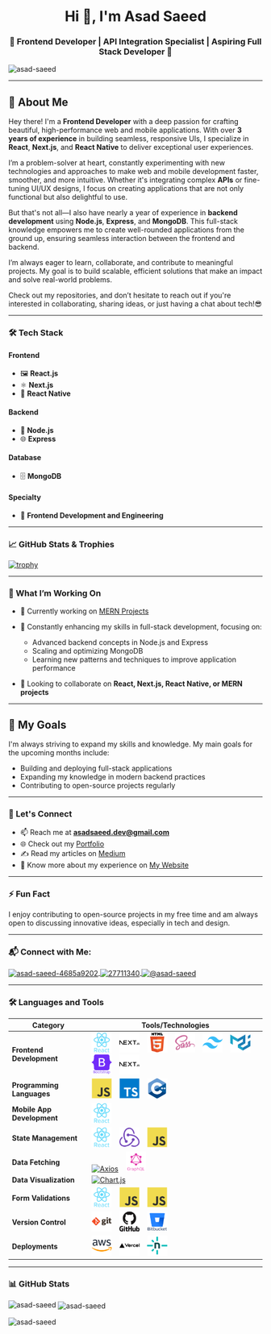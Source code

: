 <h1 align="center">Hi 👋, I'm Asad Saeed</h1>
<h3 align="center">🌟 Frontend Developer | API Integration Specialist | Aspiring Full Stack Developer 🌟</h3>

<p align="left"> <img src="https://komarev.com/ghpvc/?username=asad-saeed&label=Profile%20views&color=0e75b6&style=flat" alt="asad-saeed" /> </p>

---

## 🌟 About Me

Hey there! I'm a **Frontend Developer** with a deep passion for crafting beautiful, high-performance web and mobile applications. With over **3 years of experience** in building seamless, responsive UIs, I specialize in **React**, **Next.js**, and **React Native** to deliver exceptional user experiences.

I’m a problem-solver at heart, constantly experimenting with new technologies and approaches to make web and mobile development faster, smoother, and more intuitive. Whether it's integrating complex **APIs** or fine-tuning UI/UX designs, I focus on creating applications that are not only functional but also delightful to use.

But that's not all—I also have nearly a year of experience in **backend development** using **Node.js**, **Express**, and **MongoDB**. This full-stack knowledge empowers me to create well-rounded applications from the ground up, ensuring seamless interaction between the frontend and backend.

I’m always eager to learn, collaborate, and contribute to meaningful projects. My goal is to build scalable, efficient solutions that make an impact and solve real-world problems.

Check out my repositories, and don’t hesitate to reach out if you're interested in collaborating, sharing ideas, or just having a chat about tech!😎


---

### 🛠 Tech Stack

#### Frontend
- 🖼 **React.js**
- ⚛️ **Next.js**
- 📱 **React Native**

#### Backend
- 🔄 **Node.js**
- 🌐 **Express**

#### Database
- 🗄️ **MongoDB**

#### Specialty
- 🔗 **Frontend Development and Engineering**

---

### 📈 GitHub Stats & Trophies

[![trophy](https://github-profile-trophy.vercel.app/?username=asad-saeed&theme=onedark)](https://github.com/ryo-ma/github-profile-trophy)

---

### 🚀 What I’m Working On

- 🔭 Currently working on [MERN Projects](https://asad-saeed-portfolio.vercel.app/portfolio)

- 🌱 Constantly enhancing my skills in full-stack development, focusing on:
  - Advanced backend concepts in Node.js and Express
  - Scaling and optimizing MongoDB
  - Learning new patterns and techniques to improve application performance

- 👯 Looking to collaborate on **React, Next.js, React Native, or MERN projects**

---

## 📄 My Goals

I'm always striving to expand my skills and knowledge. My main goals for the upcoming months include:
- Building and deploying full-stack applications
- Expanding my knowledge in modern backend practices
- Contributing to open-source projects regularly

---

### 🤝 Let's Connect

- 📫 Reach me at **asadsaeed.dev@gmail.com**
- 🌐 Check out my [Portfolio](https://asad-saeed-portfolio.vercel.app/portfolio)
- ✍️ Read my articles on [Medium](https://asad-saeed.medium.com/)
- 📄 Know more about my experience on [My Website](https://asad-saeed-portfolio.vercel.app/)

---

### ⚡ Fun Fact

I enjoy contributing to open-source projects in my free time and am always open to discussing innovative ideas, especially in tech and design.

---

### 📬 Connect with Me:

<p align="left">
  <a href="https://linkedin.com/in/asad-saeed-4685a9202" target="blank">
    <img align="center" src="https://raw.githubusercontent.com/rahuldkjain/github-profile-readme-generator/master/src/images/icons/Social/linked-in-alt.svg" alt="asad-saeed-4685a9202" height="30" width="40" />
  </a>
  <a href="https://stackoverflow.com/users/27711340" target="blank">
    <img align="center" src="https://raw.githubusercontent.com/rahuldkjain/github-profile-readme-generator/master/src/images/icons/Social/stack-overflow.svg" alt="27711340" height="30" width="40" />
  </a>
  <a href="https://medium.com/@asad-saeed" target="blank">
    <img align="center" src="https://raw.githubusercontent.com/rahuldkjain/github-profile-readme-generator/master/src/images/icons/Social/medium.svg" alt="@asad-saeed" height="30" width="40" />
  </a>
</p>

---

### 🛠 Languages and Tools

| **Category**               | **Tools/Technologies**                                                                                                                        |
|----------------------------|-------------------------------------------------------------------------------------------------------------------------------------------------|
| **Frontend Development**    | <a href="https://reactjs.org/" target="_blank" rel="noreferrer"><img src="https://raw.githubusercontent.com/devicons/devicon/master/icons/react/react-original-wordmark.svg" alt="React" width="40" height="40" style="margin-right: 15px;"/></a><a href="https://nextjs.org/" target="_blank" rel="noreferrer"><img src="https://raw.githubusercontent.com/devicons/devicon/master/icons/nextjs/nextjs-original-wordmark.svg" alt="Next.js" width="40" height="40" style="margin-right: 15px;"/></a><a href="https://developer.mozilla.org/en-US/docs/Web/HTML" target="_blank" rel="noreferrer"><img src="https://raw.githubusercontent.com/devicons/devicon/master/icons/html5/html5-original-wordmark.svg" alt="HTML" width="40" height="40" style="margin-right: 15px;"/></a><a href="https://sass-lang.com/" target="_blank" rel="noreferrer"><img src="https://raw.githubusercontent.com/devicons/devicon/master/icons/sass/sass-original.svg" alt="SCSS" width="40" height="40" style="margin-right: 15px;"/></a><a href="https://tailwindcss.com/" target="_blank" rel="noreferrer"><img src="https://raw.githubusercontent.com/devicons/devicon/master/icons/tailwindcss/tailwindcss-plain.svg" alt="Tailwind CSS" width="40" height="40" style="margin-right: 15px;"/></a><a href="https://mui.com/" target="_blank" rel="noreferrer"><img src="https://raw.githubusercontent.com/devicons/devicon/master/icons/materialui/materialui-original.svg" alt="Material UI" width="40" height="40" style="margin-right: 15px;"/></a><a href="https://getbootstrap.com" target="_blank" rel="noreferrer"><img src="https://raw.githubusercontent.com/devicons/devicon/master/icons/bootstrap/bootstrap-plain-wordmark.svg" alt="Bootstrap" width="40" height="40" style="margin-right: 15px;"/></a><a href="https://nextui.org/" target="_blank" rel="noreferrer"><img src="https://raw.githubusercontent.com/devicons/devicon/master/icons/nextjs/nextjs-original-wordmark.svg" alt="Next UI" width="40" height="40" style="margin-right: 15px;"/></a>                                                                                                                                                            |
| **Programming Languages**   | <a href="https://www.javascript.com/" target="_blank" rel="noreferrer"><img src="https://raw.githubusercontent.com/devicons/devicon/master/icons/javascript/javascript-original.svg" alt="JavaScript" width="40" height="40" style="margin-right: 15px;"/></a><a href="https://www.typescriptlang.org/" target="_blank" rel="noreferrer"><img src="https://raw.githubusercontent.com/devicons/devicon/master/icons/typescript/typescript-original.svg" alt="TypeScript" width="40" height="40" style="margin-right: 15px;"/></a><a href="https://www.cplusplus.com/" target="_blank" rel="noreferrer"><img src="https://raw.githubusercontent.com/devicons/devicon/master/icons/cplusplus/cplusplus-original.svg" alt="C++" width="40" height="40" style="margin-right: 15px;"/></a>                                                                                                                                              |
| **Mobile App Development**  | <a href="https://reactnative.dev/" target="_blank" rel="noreferrer"><img src="https://raw.githubusercontent.com/devicons/devicon/master/icons/react/react-original-wordmark.svg" alt="React Native" width="40" height="40" style="margin-right: 15px;"/></a>                                                                                                                                                                          |
| **State Management**        | <a href="https://reactjs.org/docs/context.html" target="_blank" rel="noreferrer"><img src="https://raw.githubusercontent.com/devicons/devicon/master/icons/react/react-original-wordmark.svg" alt="Context API" width="40" height="40" style="margin-right: 15px;"/></a><a href="https://redux.js.org/" target="_blank" rel="noreferrer"><img src="https://raw.githubusercontent.com/devicons/devicon/master/icons/redux/redux-original.svg" alt="Redux" width="40" height="40" style="margin-right: 15px;"/></a><a href="https://github.com/pmndrs/zustand" target="_blank" rel="noreferrer"><img src="https://raw.githubusercontent.com/devicons/devicon/master/icons/javascript/javascript-original.svg" alt="Zustand" width="40" height="40" style="margin-right: 15px;"/></a>                                                                                                                                                        |
| **Data Fetching**           | <a href="https://axios-http.com/" target="_blank" rel="noreferrer"><img src="https://raw.githubusercontent.com/devicons/devicon/master/icons/axios/axios-original-wordmark.svg" alt="Axios" width="40" height="40" style="margin-right: 15px;"/></a><a href="https://www.apollographql.com/" target="_blank" rel="noreferrer"><img src="https://raw.githubusercontent.com/devicons/devicon/master/icons/graphql/graphql-plain-wordmark.svg" alt="Apollo Client GraphQL" width="40" height="40" style="margin-right: 15px;"/></a>                                                                                                                                          |
| **Data Visualization**      | <a href="https://www.chartjs.org/" target="_blank" rel="noreferrer"><img src="https://www.chartjs.org/media/logo-title.svg" alt="Chart.js" width="40" height="40" style="margin-right: 15px;"/></a>                                                                                                                                                           |
| **Form Validations**        | <a href="https://react-hook-form.com/" target="_blank" rel="noreferrer"><img src="https://raw.githubusercontent.com/devicons/devicon/master/icons/react/react-original-wordmark.svg" alt="React Hook Form" width="40" height="40" style="margin-right: 15px;"/></a><a href="https://formik.org/" target="_blank" rel="noreferrer"><img src="https://raw.githubusercontent.com/devicons/devicon/master/icons/javascript/javascript-original.svg" alt="Formik" width="40" height="40" style="margin-right: 15px;"/></a><a href="https://github.com/colinhacks/zod" target="_blank" rel="noreferrer"><img src="https://raw.githubusercontent.com/devicons/devicon/master/icons/javascript/javascript-original.svg" alt="Zod" width="40" height="40" style="margin-right: 15px;"/></a>                                                   |
| **Version Control**         | <a href="https://git-scm.com/" target="_blank" rel="noreferrer"><img src="https://raw.githubusercontent.com/devicons/devicon/master/icons/git/git-original-wordmark.svg" alt="Git" width="40" height="40" style="margin-right: 15px;"/></a><a href="https://github.com/" target="_blank" rel="noreferrer"><img src="https://raw.githubusercontent.com/devicons/devicon/master/icons/github/github-original-wordmark.svg" alt="GitHub" width="40" height="40" style="margin-right: 15px;"/></a><a href="https://bitbucket.org/" target="_blank" rel="noreferrer"><img src="https://raw.githubusercontent.com/devicons/devicon/master/icons/bitbucket/bitbucket-original-wordmark.svg" alt="Bitbucket" width="40" height="40" style="margin-right: 15px;"/></a>             |
| **Deployments**             | <a href="https://aws.amazon.com/lambda/" target="_blank" rel="noreferrer"><img src="https://raw.githubusercontent.com/devicons/devicon/master/icons/amazonwebservices/amazonwebservices-original-wordmark.svg" alt="AWS Lambda" width="40" height="40" style="margin-right: 15px;"/></a><a href="https://vercel.com/" target="_blank" rel="noreferrer"><img src="https://raw.githubusercontent.com/devicons/devicon/master/icons/vercel/vercel-original-wordmark.svg" alt="Vercel" width="40" height="40" style="margin-right: 15px;"/></a><a href="https://www.netlify.com/" target="_blank" rel="noreferrer"><img src="https://raw.githubusercontent.com/devicons/devicon/master/icons/netlify/netlify-original.svg" alt="Netlify" width="40" height="40" style="margin-right: 15px;"/></a>                                                                                                                                                                                                                                                                                      |


---

### 📊 GitHub Stats

<p><img align="left" src="https://github-readme-stats.vercel.app/api/top-langs?username=asad-saeed&show_icons=true&locale=en&layout=compact" alt="asad-saeed" /></p>

<p>&nbsp;<img align="center" src="https://github-readme-stats.vercel.app/api?username=asad-saeed&show_icons=true&locale=en" alt="asad-saeed" /></p>

<p><img align="center" src="https://github-readme-streak-stats.herokuapp.com/?user=asad-saeed&" alt="asad-saeed" /></p>
